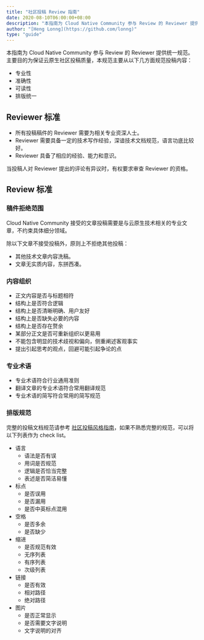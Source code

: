 ```yaml
---
title: "社区投稿 Review 指南"
date: 2020-08-10T06:00:00+08:00
description: "本指南为 Cloud Native Community 参与 Review 的 Reviewer 提供统一规范。"
author: "[Heng Lonng](https://github.com/lonng)"
type: "guide"
---
```


本指南为 Cloud Native Community 参与 Review 的 Reviewer 提供统一规范。主要目的为保证云原生社区投稿质量，本规范主要从以下几方面规范投稿内容：

- 专业性
- 准确性
- 可读性
- 排版统一

## Reviewer 标准

- 所有投稿稿件的 Reviewer 需要为相关专业资深人士。
- Reviewer 需要具备一定的技术写作经验，深谙技术文档规范，语言功底比较好。
- Reviewer 具备了相应的经验、能力和意识。

当投稿人对 Reviewer 提出的评论有异议时，有权要求审查 Reviewer 的资格。

## Review 标准

### 稿件拒绝范围

Cloud Native Community 接受的文章投稿需要是与云原生技术相关的专业文章，不约束具体细分领域。

除以下文章不接受投稿外，原则上不拒绝其他投稿：

- 其他技术文章内容洗稿。
- 文章无实质内容，东拼西凑。

### 内容组织

- 正文内容是否与标题相符
- 结构上是否符合逻辑
- 结构上是否清晰明确、用户友好
- 结构上是否缺失必要的内容
- 结构上是否存在赘余
- 某部分正文是否可重新组织以更易用
- 不能包含明显的技术歧视和偏向，侧重阐述客观事实
- 提出引起思考的观点，回避可能引起争论的点

### 专业术语

- 专业术语符合行业通用准则
- 翻译文章的专业术语符合常用翻译规范
- 专业术语的简写符合常用的简写规范

### 排版规范

完整的投稿文档规范请参考 [社区投稿风格指南](https://cloudnative.to/style-guides/)，如果不熟悉完整的规范，可以将以下列表作为 check list。

- 语言
    - 语法是否有误
    - 用词是否规范
    - 逻辑是否恰当完整
    - 表述是否简洁易懂
- 标点
    - 是否误用
    - 是否漏用
    - 是否中英标点混用
- 空格
    - 是否多余
    - 是否缺少
- 缩进
    - 是否规范有效
    - 无序列表
    - 有序列表
    - 次级列表
- 链接
    - 是否有效
    - 相对路径
    - 绝对路径
- 图片
    - 是否正常显示
    - 是否需要文字说明
    - 文字说明的对齐
